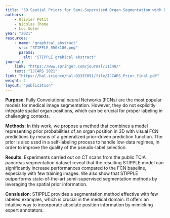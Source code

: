 ```yaml
---
title: "3D Spatial Priors for Semi-Supervised Organ Segmentation with Deep Convolutional Neural Networks"
authors:
    - Olivier Petit
    - Nicolas Thome
    - Luc Soler
year: "2021"
resources:
    - name: "graphical_abstract"
      src: "STIPPLE_550x180.png"
      params:
        alt: "STIPPLE grahical abstract"      
journal:
    link: "https://www.springer.com/journal/11548/"
    text: "IJCARS 2021"
link: "https://hal.science/hal-03337091/file/IJCARS_Prior_final.pdf"
weight: 2
layout: "publication"
---
```


**Purpose**: Fully Convolutional neural Networks (FCNs) are the most popular models for medical image segmentation. However, they do not explicitly integrate spatial organ positions, which can be crucial for proper labeling in challenging contexts.

**Methods**: In this work, we propose a method that combines a model representing prior probabilities of an organ position in 3D with visual FCN predictions by means of a generalized prior-driven prediction function. The prior is also used in a self-labeling process to handle low-data regimes, in order to improve the quality of the pseudo-label selection.

**Results**: Experiments carried out on CT scans from the public TCIA pancreas segmentation dataset reveal that the resulting STIPPLE model can significantly increase performances compared to the FCN baseline, especially with few training images. We also show that STIPPLE outperforms state-of-the-art semi-supervised segmentation methods by leveraging the spatial prior information.

**Conslusion**: STIPPLE provides a segmentation method effective with few labeled examples, which is crucial in the medical domain. It offers an intuitive way to incorporate absolute position information by mimicking expert annotators.